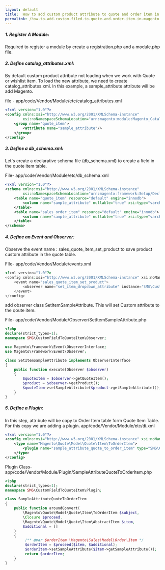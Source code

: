 ```yaml
---
layout: default
title:  How to add custom product attribute to quote and order item in Magento 2
permalink: /how-to-add-custom-filed-to-quote-and-order-item-in-magento-2.html
---
```



##### 1. Register A Module: 
 Required to register a module by create a <span class="inlinecode">registration.php</span> and a <span class="inlinecode">module.php</span> file.

#####  2. Define catalog_attributes.xml: 

<p>By default custom product attribute not loading when we work with Quote or wishlist item. To load the new attribute, we need to create <span class="inlinecode">catalog_attributes.xml</span>. In this example, a <span class="inlinecode">sample_attribute</span> attribute will be add Magento.</p>

file - <span class="inlinecode">app/code/Vendor/Module/etc/catalog_attributes.xml</span>
```xml
<?xml version="1.0"?>
<config xmlns:xsi="http://www.w3.org/2001/XMLSchema-instance" 
        xsi:noNamespaceSchemaLocation="urn:magento:module:Magento_Catalog:etc/catalog_attributes.xsd">
    <group name="quote_item">
        <attribute name="sample_attribute"/>
    </group>
</config>
```


#####  3. Define a db_schema.xml:
Let's create a declarative schema file (db_schema.xml) to create a field in the quote item table.

File- <span class="inlinecode">app/code/Vendor/Module/etc/db_schema.xml</span>

```xml
<?xml version="1.0"?>
<schema xmlns:xsi="http://www.w3.org/2001/XMLSchema-instance"
        xsi:noNamespaceSchemaLocation="urn:magento:framework:Setup/Declaration/Schema/etc/schema.xsd">
    <table name="quote_item" resource="default" engine="innodb">
        <column name="sample_attribute" nullable="true" xsi:type="varchar" length="100" comment="sample attribute"/>
    </table>
    <table name="sales_order_item" resource="default" engine="innodb">
        <column name="sample_attribute" nullable="true" xsi:type="varchar" length="100" comment="sample attribute"/>
    </table>
</schema>
```

##### 4. Define an Event and Observer:

Observe the event name : <span class="inlinecode">sales_quote_item_set_product</span> to save product custom attribute in the quote table.

FIle- <span class="inlinecode">app/code/Vendor/Module/events.xml</span>

```php
<?xml version="1.0"?>
<config xmlns:xsi="http://www.w3.org/2001/XMLSchema-instance" xsi:noNamespaceSchemaLocation="urn:magento:framework:Event/etc/events.xsd">
    <event name="sales_quote_item_set_product">
        <observer name="set_item_dropdown_attribute" instance="SMG\CustomFieldToQuoteItem\Observer\SetItemSampleAttribute" />
    </event>
</config>
```

add observer class <span class="inlinecode">SetItemSampleAttribute</span>. This will set Custom attribute to the qoute item.

File- <span class="inlinecode">app/code/Vendor/Module/Observer/SetItemSampleAttribute.php</span>

```php
<?php
declare(strict_types=1);
namespace SMG\CustomFieldToQuoteItem\Observer;

use Magento\Framework\Event\ObserverInterface;
use Magento\Framework\Event\Observer;

class SetItemSampleAttribute implements ObserverInterface
{
    public function execute(Observer $observer)
    {
        $quoteItem = $observer->getQuoteItem();
        $product = $observer->getProduct();
        $quoteItem->setSampleAttribute($product->getSampleAttribute());
    }
}
```

##### 5. Define a Plugin:

In this step, attribute will be copy to Order Item table form Quote Item Table. For this copy we are adding a plugin. 
<span class="inlinecode">app/code/Vendor/Module/etc/di.xml</span>
```xml
<?xml version="1.0"?>
<config xmlns:xsi="http://www.w3.org/2001/XMLSchema-instance" xsi:noNamespaceSchemaLocation="urn:magento:framework:ObjectManager/etc/config.xsd">
    <type name="Magento\Quote\Model\Quote\Item\ToOrderItem">
        <plugin name="sample_attribute_quote_to_order_item" type="SMG\CustomFieldToQuoteItem\Plugin\SampleAttributeQuoteToOrderItem"/>
    </type>
</config>
```

Plugin Class- <span class="inlinecode">app/code/Vendor/Module/Plugin/SampleAttributeQuoteToOrderItem.php</span> 

```php
<?php
declare(strict_types=1);
namespace SMG\CustomFieldToQuoteItem\Plugin;

class SampleAttributeQuoteToOrderItem
{
    public function aroundConvert(
        \Magento\Quote\Model\Quote\Item\ToOrderItem $subject, 
        \Closure $proceed, 
        \Magento\Quote\Model\Quote\Item\AbstractItem $item,
        $additional = []
    )
    {
         /** @var $orderItem \Magento\Sales\Model\Order\Item */
         $orderItem = $proceed($item, $additional);
         $orderItem->setSampleAttribute($item->getSampleAttribute());
         return $orderItem;
    }
}
```
